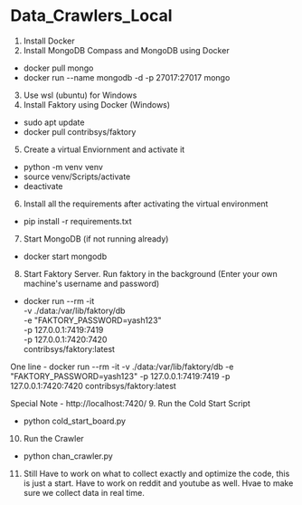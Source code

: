 # Data_Crawlers_Local
1. Install Docker
2. Install MongoDB Compass and MongoDB using Docker
  - docker pull mongo
  - docker run --name mongodb -d -p 27017:27017 mongo
3. Use wsl (ubuntu) for Windows
4. Install Faktory using Docker (Windows)
  - sudo apt update
  - docker pull contribsys/faktory
5. Create a virtual Enviornment and activate it
  - python -m venv venv
  - source venv/Scripts/activate
  - deactivate
6. Install all the requirements after activating the virtual environment
  - pip install -r requirements.txt
7. Start MongoDB (if not running already)
  - docker start mongodb
8. Start Faktory Server. Run faktory in the background (Enter your own machine's username and password)
  - docker run --rm -it \
    -v ./data:/var/lib/faktory/db \
    -e "FAKTORY_PASSWORD=yash123" \
    -p 127.0.0.1:7419:7419 \
    -p 127.0.0.1:7420:7420 \
    contribsys/faktory:latest

One line -  docker run --rm -it -v ./data:/var/lib/faktory/db -e "FAKTORY_PASSWORD=yash123" -p 127.0.0.1:7419:7419 -p 127.0.0.1:7420:7420 contribsys/faktory:latest

Special Note - http://localhost:7420/
9. Run the Cold Start Script
  - python cold_start_board.py
10. Run the Crawler
  - python chan_crawler.py
11. Still Have to work on what to collect exactly and optimize the code, this is just a start. Have to work on reddit and youtube as well. Hvae to make sure we collect data in real time.
